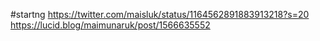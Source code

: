 #startng
https://twitter.com/maisluk/status/1164562891883913218?s=20
https://lucid.blog/maimunaruk/post/1566635552
